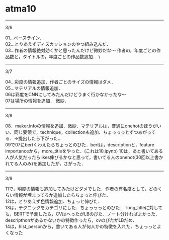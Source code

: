 # atma10

---
3/6

01…ベースライン． \
02…とりあえずディスカッションのやつ組み込んだ． \
03…作者の情報絶対効くかと思ったんだけど微妙だな〜 作者の，年度ごとの作品数と，タイトルの，年度ごとの作品数追加． \


---
3/7

04…彩度の情報追加．作者ごとのサイズの情報はダメ． \
05…マテリアルの情報追加． \
06は彩度をCNNにしてみたんだけどうまく行かなかったな〜 \
07は場所の情報を追加． 微妙． 

---
3/8

08．maker.infoの情報を追加．微妙．マテリアルは，普通にonehotのほうがいい．同じ要領で，technique，collectionも追加．ちょっっっとずつあがってる．→提出したら下がった… \
09で07にbertくわえたらちょっとのびた．bertは，descriptionと，feature importanceから，more_titleをやった．(これは10.ipynb) 
10は，あと書いてある人が人気だったらlikes伸びるかなと思って，書いてる人のonehot(30回以上書かれてる人のみ)を追加したが，さがった．

---
3/9

11で，明度の情報も追加してみたけどダメでした．作者の有名度として，どのくらい情報が埋まってるか追加したらちょっと伸びた． \
12は，とりあえず色情報追加．ちょっと伸びた． \
13は，テクニックをカテゴリにした．ちょっっっとのびた．　long_titleに対しても，BERTで予測したら，CVはへったがLBのびた．ノート分ければよかった． \
descripthonがあるかないかの特徴作ったら，cvのびたがLBだめ．　\
14は，hist_personから，書いてある人が何人かの特徴を入れた．ちょっっとよくなった

